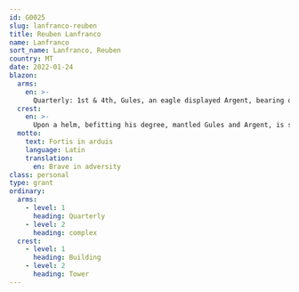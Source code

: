 ```yaml
---
id: G0025
slug: lanfranco-reuben
title: Reuben Lanfranco
name: Lanfranco
sort_name: Lanfranco, Reuben
country: MT
date: 2022-01-24
blazon:
  arms:
    en: >-
      Quarterly: 1st & 4th, Gules, an eagle displayed Argent, bearing on its chest upon an escutcheon Azure, a foul anchor of the Second with stock and flukes of the Same cabled Or, a chief lozengy of the Third and of the Second (LANFRANCO); 2nd, Per fess, Or, a demi-eagle displayed Sable, and Azure, in pale a sword erect Argent with hilt and crosspiece of the First, and below the barrel of a field cannon of the Fourth with wheeled carriage proper, belching forth flames Gules, three cannon balls of the Fourth arranged 1,2 (BARBARA); 3rd, Azure, between three mullets of six points Or (2,1), a chevron of the Same (ABELA).
  crest:
    en: >-
      Upon a helm, befitting his degree, mantled Gules and Argent, is set for a crest on a wreath Argent and Gules, issuant from a nobiliary crest coronet, a de Redin tower Or, debruised by a fleur-de-lys Gules.
  motto:
    text: Fortis in arduis
    language: Latin
    translation:
      en: Brave in adversity
class: personal
type: grant
ordinary:
  arms:
    - level: 1
      heading: Quarterly
    - level: 2
      heading: complex
  crest:
    - level: 1
      heading: Building
    - level: 2
      heading: Tower
---
```

